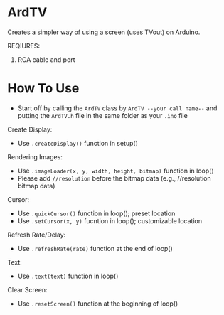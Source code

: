 # ArdTV
Creates a simpler way of using a screen (uses TVout) on Arduino.

REQIURES:
1. RCA cable and port

# How To Use
- Start off by calling the `ArdTV` class by `ArdTV --your call name--` and putting the `ArdTV.h` file in the same folder as your `.ino` file

Create Display:
- Use `.createDisplay()` function in setup()

Rendering Images:
- Use `.imageLoader(x, y, width, height, bitmap)` function in loop()
- Please add `//resolution` before the bitmap data (e.g., //resolution bitmap data)

Cursor:
- Use `.quickCursor()` function in loop(); preset location
- Use `.setCursor(x, y)` fucntion in loop(); customizable location

Refresh Rate/Delay:
- Use `.refreshRate(rate)` function at the end of loop()

Text:
- Use `.text(text)` function in loop()

Clear Screen:
- Use `.resetScreen()` function at the beginning of loop() 
